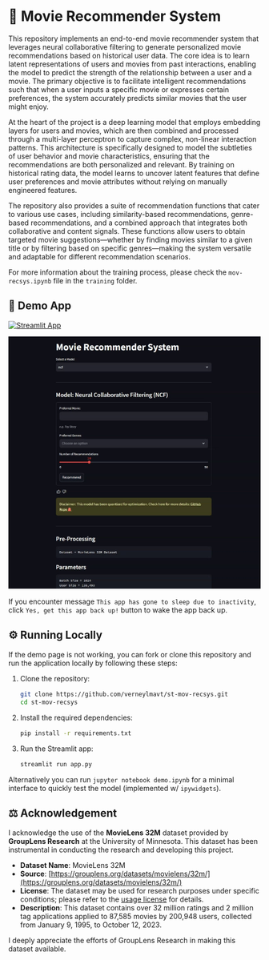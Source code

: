 # 🍿 Movie Recommender System

This repository implements an end-to-end movie recommender system that leverages neural collaborative filtering to generate personalized movie recommendations based on historical user data. The core idea is to learn latent representations of users and movies from past interactions, enabling the model to predict the strength of the relationship between a user and a movie. The primary objective is to facilitate intelligent recommendations such that when a user inputs a specific movie or expresses certain preferences, the system accurately predicts similar movies that the user might enjoy.

At the heart of the project is a deep learning model that employs embedding layers for users and movies, which are then combined and processed through a multi-layer perceptron to capture complex, non-linear interaction patterns. This architecture is specifically designed to model the subtleties of user behavior and movie characteristics, ensuring that the recommendations are both personalized and relevant. By training on historical rating data, the model learns to uncover latent features that define user preferences and movie attributes without relying on manually engineered features.

The repository also provides a suite of recommendation functions that cater to various use cases, including similarity-based recommendations, genre-based recommendations, and a combined approach that integrates both collaborative and content signals. These functions allow users to obtain targeted movie suggestions—whether by finding movies similar to a given title or by filtering based on specific genres—making the system versatile and adaptable for different recommendation scenarios.

For more information about the training process, please check the `mov-recsys.ipynb` file in the `training` folder.

## 🎈 Demo App

[![Streamlit App](https://static.streamlit.io/badges/streamlit_badge_black_white.svg)](https://verneylogyt-mov-recsys.streamlit.app/)

![Demo GIF](https://github.com/verneylmavt/st-mov-recsys/blob/main/assets/demo.gif)

<!-- <img src="https://github.com/verneylmavt/st-mov-recsys/blob/main/assets/demo.gif" alt="Demo GIF" width="750" height="750"> -->

If you encounter message `This app has gone to sleep due to inactivity`, click `Yes, get this app back up!` button to wake the app back up.

<!-- [https://verneylogyt.streamlit.app/](https://verneylogyt.streamlit.app/) -->

## ⚙️ Running Locally

If the demo page is not working, you can fork or clone this repository and run the application locally by following these steps:

<!-- ### Prerequisites

Ensure you have the following installed:

- Python 3.8 or later
- pip (Python Package Installer)

### Installation Steps -->

1. Clone the repository:

   ```bash
   git clone https://github.com/verneylmavt/st-mov-recsys.git
   cd st-mov-recsys
   ```

2. Install the required dependencies:

   ```bash
   pip install -r requirements.txt
   ```

3. Run the Streamlit app:
   ```bash
   streamlit run app.py
   ```

Alternatively you can run `jupyter notebook demo.ipynb` for a minimal interface to quickly test the model (implemented w/ `ipywidgets`).

## ⚖️ Acknowledgement

I acknowledge the use of the **MovieLens 32M** dataset provided by **GroupLens Research** at the University of Minnesota. This dataset has been instrumental in conducting the research and developing this project.

- **Dataset Name**: MovieLens 32M
- **Source**: [https://grouplens.org/datasets/movielens/32m/](https://grouplens.org/datasets/movielens/32m/)
- **License**: The dataset may be used for research purposes under specific conditions; please refer to the [usage license](https://files.grouplens.org/datasets/movielens/ml-32m-README.html#usage-license) for details.
- **Description**: This dataset contains over 32 million ratings and 2 million tag applications applied to 87,585 movies by 200,948 users, collected from January 9, 1995, to October 12, 2023.

I deeply appreciate the efforts of GroupLens Research in making this dataset available.
